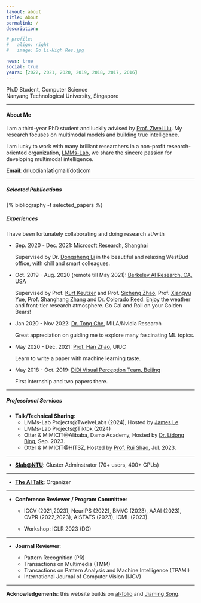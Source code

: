 ```yaml
---
layout: about
title: About
permalink: /
description:

# profile:
#   align: right
#   image: Bo Li-High Res.jpg

news: true
social: true
years: [2022, 2021, 2020, 2019, 2018, 2017, 2016]
---
```


Ph.D Student, Computer Science <br/>
Nanyang Technological University, Singapore <br/>
<!-- <a href="assets/pdf/jiaming_cv.pdf" target="_blank"><b>Curriculum Vitae</b></a> -->

---- 
#### About Me

I am a third-year PhD student and luckily advised by [Prof. Ziwei Liu](https://liuziwei7.github.io/). My research focuses on multimodal models and building true intelligence.

<!-- [Feeling the AGI](https://x.com/ilyasut/status/1578238338288402432) and seeing the progress give me a deep passion for what I am doing, driving a commitment not bound by material gain, but by the quiet call of inner beliefs and a true sense of purpose. -->

I am lucky to work with many brilliant researchers in a non-profit research-oriented organization, [LMMs-Lab](https://huggingface.co/lmms-lab), we share the sincere passion for developing multimodal intelligence.

**Email**: drluodian[at]gmail[dot]com

----

##### Selected Publications

<div class="publications">

{% bibliography -f selected_papers %}

</div>

##### Experiences
I have been fortunately  collaborating and doing research at/with

-   Sep. 2020 - Dec. 2021: [Microsoft Research, Shanghai](https://www.microsoft.com/en-us/research/group/shanghai-ai-ml-group/)
    
    Supervised by Dr. [Dongsheng Li](http://recmind.cn/) in the beautiful and relaxing WestBud office, with chill and smart colleagues.

- Oct. 2019 - Aug. 2020 (remote till May 2021): [Berkeley AI Research, CA, USA](https://bair.berkeley.edu/)
    
    Supervised by Prof. [Kurt Keutzer](https://people.eecs.berkeley.edu/~keutzer/)  and Prof. [Sicheng Zhao](https://sites.google.com/view/schzhao), Prof. [Xiangyu Yue](https://www.ie.cuhk.edu.hk/people/xyyue.shtml), Prof. [Shanghang Zhang](https://www.shanghangzhang.com/) and Dr. [Colorado Reed](https://people.eecs.berkeley.edu/~cjrd/). Enjoy the weather and front-tier research atmosphere. Go Cal and Roll on your Golden Bears!

- Jan 2020 - Nov 2022: [Dr. Tong Che](https://nvr-avg.github.io/author/gerry-che/), MILA/Nvidia Research

    Great appreciation on guiding me to explore many fascinating ML topics.

- May 2020 - Dec. 2021: [Prof. Han Zhao](https://hanzhaoml.github.io/), UIUC

    Learn to write a paper with machine learning taste.

- May 2018 - Oct. 2019: [DiDi Visual Perception Team, Beijing](https://www.didiglobal.com/science/ailabs)

    First internship and two papers there.

----
##### Professional Services
- **Talk/Technical Sharing**: 
    - LMMs-Lab Projects@TwelveLabs (2024), Hosted by [James Le](https://jameskle.com/)
    - LMMs-Lab Projects@Tiktok (2024)
    - Otter & MIMICIT@Alibaba, Damo Academy, Hosted by [Dr. Lidong Bing](https://lidongbing.github.io/), Sep. 2023.
    - Otter & MIMICIT@HITSZ, Hosted by [Prof. Rui Shao](https://rshaojimmy.github.io/), Jul. 2023.

---
- **[Slab@NTU](https://www.mmlab-ntu.com/index.html)**: Cluster Adminstrator (70+ users, 400+ GPUs)

---

- **[The AI Talk](https://theaitalks.org/)**: Organizer

---

- **Conference Reviewer / Program Committee**: 

    - ICCV (2021,2023), NeurIPS (2022), BMVC (2023), AAAI (2023), CVPR (2022,2023), AISTATS (2023), ICML (2023).

    - Workshop: ICLR 2023 (DG)

---

- **Journal Reviewer**: 

    - Pattern Recognition (PR)
    - Transactions on Multimedia (TMM)
    - Transactions on Pattern Analysis and Machine Intelligence (TPAMI)
    - International Journal of Computer Vision (IJCV)


<!-- **Workshop organization**:
- [NeurIPS 2019 Workshop on Information Theory and Machine Learning](https://sites.google.com/view/itml19/home) (chair)
- [DALI 2018 Workshop on Generative Models and Reinforcement Learning](http://dalimeeting.org/dali2018//program) (chair) -->

----

**Acknowledgements**: this website builds on [al-folio](https://github.com/alshedivat/al-folio) and [Jiaming Song](https://github.com/jiamings/tsong.me).